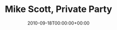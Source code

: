 ---
templateKey: event
guid: 08959f2a-6eab-11ea-99c5-002590d1d1b0
date: 2010-09-18T00:00:00+00:00
eventTime: '2-5pm'
title: Mike Scott, Private Party
artist: Mike Scott
city: Mississauga
venue: Private Party
group: Tim Shia
guests: Tony Quarrington, Waylen Miki
---